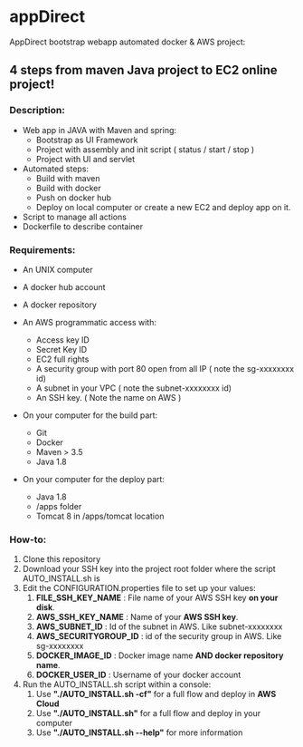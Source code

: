 # appDirect
AppDirect bootstrap webapp automated docker & AWS project:

##  4 steps from maven Java project to EC2 online project!

### Description:
* Web app in JAVA with Maven and spring:
	* Bootstrap as UI Framework
	* Project with assembly and init script ( status / start / stop )
	* Project with UI and servlet
* Automated steps:
	* Build with maven
	* Build with docker
	* Push on docker hub
	* Deploy on local computer or create a new EC2 and deploy app on it.
* Script to manage all actions
* Dockerfile to describe container

### Requirements:
* An UNIX computer
* A docker hub account
* A docker repository
* An AWS programmatic access with:
	* Access key ID
	* Secret Key ID
	* EC2 full rights
	* A security group with port 80 open from all IP ( note the sg-xxxxxxxx id)
	* A subnet in your VPC ( note the subnet-xxxxxxxx id)
	* An SSH key. ( Note the name on AWS )

* On your computer for the build part:
	* Git
	* Docker
	* Maven > 3.5
	* Java 1.8	
* On your computer for the deploy part:
	* Java 1.8	
	* /apps folder
	* Tomcat 8 in /apps/tomcat location

### How-to:
1.	Clone this repository
1.	Download your SSH key into the project root folder where the script AUTO_INSTALL.sh is
1.	Edit the CONFIGURATION.properties file to set up your values:
	1.	**FILE_SSH_KEY_NAME** : File name of your AWS SSH key **on your disk**.
	1.	**AWS_SSH_KEY_NAME** : Name of your **AWS SSH key**.
	1.	**AWS_SUBNET_ID** : Id of the subnet in AWS. Like subnet-xxxxxxxx
	1.	**AWS_SECURITYGROUP_ID** : id of the security group in AWS. Like sg-xxxxxxxx
	1.	**DOCKER_IMAGE_ID** : Docker image name **AND docker repository name**.
	1.	**DOCKER_USER_ID** : Username of your docker account
1.	Run the AUTO_INSTALL.sh script within a console:
	1.	Use **"./AUTO_INSTALL.sh -cf"** for a full flow and deploy in **AWS Cloud**
	1.	Use **"./AUTO_INSTALL.sh"** for a full flow  and deploy in your computer
	1.	Use **"./AUTO_INSTALL.sh --help"** for more information

